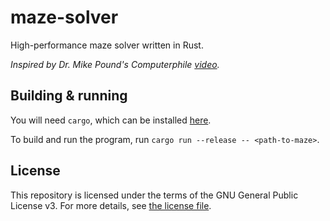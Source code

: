 # maze-solver

High-performance maze solver written in Rust.

*Inspired by Dr. Mike Pound's Computerphile [video](https://www.youtube.com/watch?v=rop0W4QDOUI).*

## Building & running

You will need `cargo`, which can be installed [here](https://rustup.rs/).

To build and run the program, run `cargo run --release -- <path-to-maze>`.

## License

This repository is licensed under the terms of the GNU General Public License v3.
For more details, see [the license file](LICENSE.txt).
